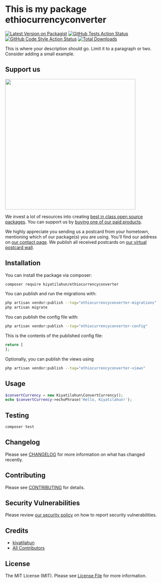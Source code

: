 # This is my package ethiocurrencyconverter

[![Latest Version on Packagist](https://img.shields.io/packagist/v/kiyatilahun/ethiocurrencyconverter.svg?style=flat-square)](https://packagist.org/packages/kiyatilahun/ethiocurrencyconverter)
[![GitHub Tests Action Status](https://img.shields.io/github/actions/workflow/status/kiyatilahun/ethiocurrencyconverter/run-tests.yml?branch=main&label=tests&style=flat-square)](https://github.com/kiyatilahun/ethiocurrencyconverter/actions?query=workflow%3Arun-tests+branch%3Amain)
[![GitHub Code Style Action Status](https://img.shields.io/github/actions/workflow/status/kiyatilahun/ethiocurrencyconverter/fix-php-code-style-issues.yml?branch=main&label=code%20style&style=flat-square)](https://github.com/kiyatilahun/ethiocurrencyconverter/actions?query=workflow%3A"Fix+PHP+code+style+issues"+branch%3Amain)
[![Total Downloads](https://img.shields.io/packagist/dt/kiyatilahun/ethiocurrencyconverter.svg?style=flat-square)](https://packagist.org/packages/kiyatilahun/ethiocurrencyconverter)

This is where your description should go. Limit it to a paragraph or two. Consider adding a small example.

## Support us

[<img src="https://github-ads.s3.eu-central-1.amazonaws.com/EthioCurrencyConverter.jpg?t=1" width="419px" />](https://spatie.be/github-ad-click/EthioCurrencyConverter)

We invest a lot of resources into creating [best in class open source packages](https://spatie.be/open-source). You can support us by [buying one of our paid products](https://spatie.be/open-source/support-us).

We highly appreciate you sending us a postcard from your hometown, mentioning which of our package(s) you are using. You'll find our address on [our contact page](https://spatie.be/about-us). We publish all received postcards on [our virtual postcard wall](https://spatie.be/open-source/postcards).

## Installation

You can install the package via composer:

```bash
composer require kiyatilahun/ethiocurrencyconverter
```

You can publish and run the migrations with:

```bash
php artisan vendor:publish --tag="ethiocurrencyconverter-migrations"
php artisan migrate
```

You can publish the config file with:

```bash
php artisan vendor:publish --tag="ethiocurrencyconverter-config"
```

This is the contents of the published config file:

```php
return [
];
```

Optionally, you can publish the views using

```bash
php artisan vendor:publish --tag="ethiocurrencyconverter-views"
```

## Usage

```php
$convertCurrency = new Kiyatilahun\ConvertCurrency();
echo $convertCurrency->echoPhrase('Hello, Kiyatilahun!');
```

## Testing

```bash
composer test
```

## Changelog

Please see [CHANGELOG](CHANGELOG.md) for more information on what has changed recently.

## Contributing

Please see [CONTRIBUTING](CONTRIBUTING.md) for details.

## Security Vulnerabilities

Please review [our security policy](../../security/policy) on how to report security vulnerabilities.

## Credits

- [kiyatilahun](https://github.com/KiyaTilahun)
- [All Contributors](../../contributors)

## License

The MIT License (MIT). Please see [License File](LICENSE.md) for more information.
